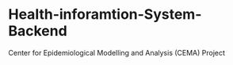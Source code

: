 # Health-inforamtion-System-Backend
Center for Epidemiological Modelling and Analysis (CEMA) Project
